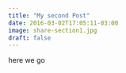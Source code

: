 ```yaml
---
title: "My second Post"
date: 2016-03-02T17:05:11-03:00
image: share-section1.jpg
draft: false
---
```


here we go 